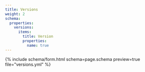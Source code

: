 ```yaml
---
title: Versions
weight: 2
schema:
  properties:
    versions:
      items:
        title: Version
        properties:
          name: true
---
```


{% include schema/form.html schema=page.schema preview=true file="versions.yml" %}
